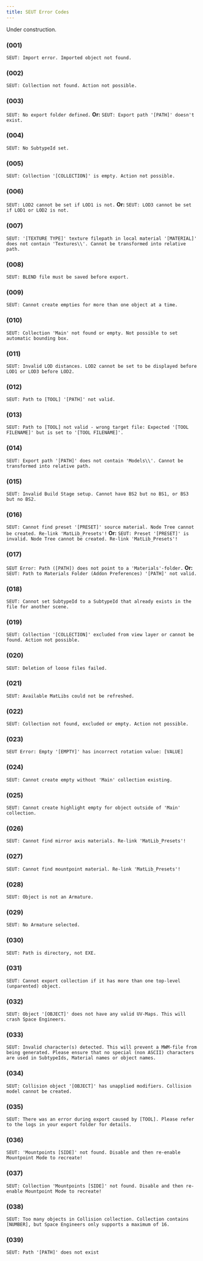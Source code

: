 ```yaml
---
title: SEUT Error Codes
---
```


Under construction.

### (001)
`SEUT: Import error. Imported object not found.`

### (002)
`SEUT: Collection not found. Action not possible.`

### (003)
`SEUT: No export folder defined.`
**Or:** `SEUT: Export path '[PATH]' doesn't exist.`

### (004)
`SEUT: No SubtypeId set.`

### (005)
`SEUT: Collection '[COLLECTION]' is empty. Action not possible.`

### (006)
`SEUT: LOD2 cannot be set if LOD1 is not.`
**Or:** `SEUT: LOD3 cannot be set if LOD1 or LOD2 is not.`

### (007)
`SEUT: '[TEXTURE TYPE]' texture filepath in local material '[MATERIAL]' does not contain 'Textures\\'. Cannot be transformed into relative path.`

### (008)
`SEUT: BLEND file must be saved before export.`

### (009)
`SEUT: Cannot create empties for more than one object at a time.`

### (010)
`SEUT: Collection 'Main' not found or empty. Not possible to set automatic bounding box.`

### (011)
`SEUT: Invalid LOD distances. LOD2 cannot be set to be displayed before LOD1 or LOD3 before LOD2.`

### (012)
`SEUT: Path to [TOOL] '[PATH]' not valid.`

### (013)
`SEUT: Path to [TOOL] not valid - wrong target file: Expected '[TOOL FILENAME]' but is set to '[TOOL FILENAME]'.`

### (014)
`SEUT: Export path '[PATH]' does not contain 'Models\\'. Cannot be transformed into relative path.`

### (015)
`SEUT: Invalid Build Stage setup. Cannot have BS2 but no BS1, or BS3 but no BS2.`

### (016)
`SEUT: Cannot find preset '[PRESET]' source material. Node Tree cannot be created. Re-link 'MatLib_Presets'!`
**Or:** `SEUT: Preset '[PRESET]' is invalid. Node Tree cannot be created. Re-link 'MatLib_Presets'!`

### (017)
`SEUT Error: Path ([PATH]) does not point to a 'Materials'-folder.`
**Or:** `SEUT: Path to Materials Folder (Addon Preferences) '[PATH]' not valid.`

### (018)
`SEUT: Cannot set SubtypeId to a SubtypeId that already exists in the file for another scene.`

### (019)
`SEUT: Collection '[COLLECTION]' excluded from view layer or cannot be found. Action not possible.`

### (020)
`SEUT: Deletion of loose files failed.`

### (021)
`SEUT: Available MatLibs could not be refreshed.`

### (022)
`SEUT: Collection not found, excluded or empty. Action not possible.`

### (023)
`SEUT Error: Empty '[EMPTY]' has incorrect rotation value: [VALUE]`

### (024)
`SEUT: Cannot create empty without 'Main' collection existing.`

### (025)
`SEUT: Cannot create highlight empty for object outside of 'Main' collection.`

### (026)
`SEUT: Cannot find mirror axis materials. Re-link 'MatLib_Presets'!`

### (027)
`SEUT: Cannot find mountpoint material. Re-link 'MatLib_Presets'!`

### (028)
`SEUT: Object is not an Armature.`

### (029)
`SEUT: No Armature selected.`

### (030)
`SEUT: Path is directory, not EXE.`

### (031)
`SEUT: Cannot export collection if it has more than one top-level (unparented) object.`

### (032)
`SEUT: Object '[OBJECT]' does not have any valid UV-Maps. This will crash Space Engineers.`

### (033)
`SEUT: Invalid character(s) detected. This will prevent a MWM-file from being generated. Please ensure that no special (non ASCII) characters are used in SubtypeIds, Material names or object names.`

### (034)
`SEUT: Collision object '[OBJECT]' has unapplied modifiers. Collision model cannot be created.`

### (035)
`SEUT: There was an error during export caused by [TOOL]. Please refer to the logs in your export folder for details.`

### (036)
`SEUT: 'Mountpoints [SIDE]' not found. Disable and then re-enable Mountpoint Mode to recreate!`

### (037)
`SEUT: Collection 'Mountpoints [SIDE]' not found. Disable and then re-enable Mountpoint Mode to recreate!`

### (038)
`SEUT: Too many objects in Collision collection. Collection contains [NUMBER], but Space Engineers only supports a maximum of 16.`

### (039)
`SEUT: Path '[PATH]' does not exist`